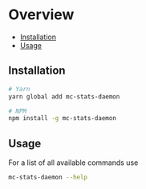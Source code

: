 # Overview

- [Installation](##installation)
- [Usage](##usage)

## Installation

```bash
# Yarn
yarn global add mc-stats-daemon

# NPM
npm install -g mc-stats-daemon
```

## Usage

For a list of all available commands use

```bash
mc-stats-daemon --help
```
